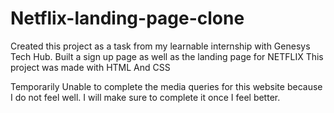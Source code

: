 # Netflix-landing-page-clone
Created this project as a task from my learnable internship with Genesys Tech Hub. 
Built a sign up page as well as the landing page for NETFLIX
This project was made with HTML And CSS

Temporarily Unable to complete the media queries for this website because I do not feel well. I will make sure to complete it once I feel better. 